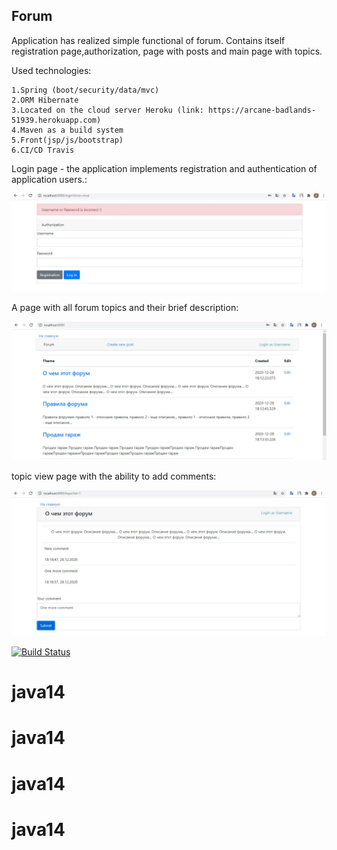 ## Forum


Application has realized simple functional of forum. Contains itself registration page,authorization, page with posts and main page with topics.

Used technologies:
```
1.Spring (boot/security/data/mvc)
2.ORM Hibernate
3.Located on the cloud server Heroku (link: https://arcane-badlands-51939.herokuapp.com)
4.Maven as a build system
5.Front(jsp/js/bootstrap)
6.CI/CD Travis
```

Login page - the application implements registration and authentication of 
application users.:

![alt text](screenshots/login_error.jpg "login page")


A page with all forum topics and their brief description:


![alt text](screenshots/index.jpg "index")


topic view page with the ability to add comments:

 
![alt text](screenshots/post.jpg "post")


[![Build Status](https://travis-ci.org/burovytsky/forum.svg?branch=master)](https://travis-ci.org/burovytsky/forum)
# java14
# java14
# java14
# java14
